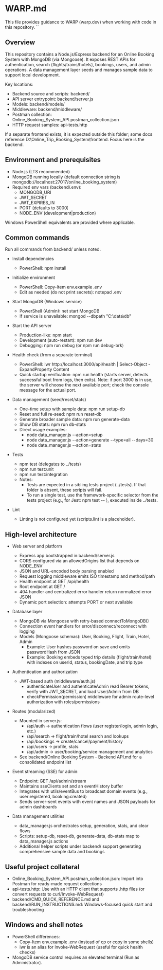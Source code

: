 # WARP.md

This file provides guidance to WARP (warp.dev) when working with code in this repository.
``

## Overview

This repository contains a Node.js/Express backend for an Online Booking System with MongoDB (via Mongoose). It exposes REST APIs for authentication, search (flights/trains/hotels), bookings, users, and admin operations. A data management layer seeds and manages sample data to support local development.

Key locations:
- Backend source and scripts: backend/
- API server entrypoint: backend/server.js
- Models: backend/models/
- Middleware: backend/middleware/
- Postman collection: Online_Booking_System_API.postman_collection.json
- HTTP request samples: api-tests.http

If a separate frontend exists, it is expected outside this folder; some docs reference D:\Online_Trip_Booking_System\frontend. Focus here is the backend.

## Environment and prerequisites

- Node.js (LTS recommended)
- MongoDB running locally (default connection string is mongodb://localhost:27017/online_booking_system)
- Required env vars (backend/.env):
  - MONGODB_URI
  - JWT_SECRET
  - JWT_EXPIRES_IN
  - PORT (defaults to 3000)
  - NODE_ENV (development|production)

Windows PowerShell equivalents are provided where applicable.

## Common commands

Run all commands from backend/ unless noted.

- Install dependencies
  - PowerShell: npm install

- Initialize environment
  - PowerShell: Copy-Item env.example .env
  - Edit as needed (do not print secrets): notepad .env

- Start MongoDB (Windows service)
  - PowerShell (Admin): net start MongoDB
  - If service is unavailable: mongod --dbpath "C:\\data\\db"

- Start the API server
  - Production-like: npm start
  - Development (auto-restart): npm run dev
  - Debugging: npm run debug (or npm run debug-brk)

- Health check (from a separate terminal)
  - PowerShell: iwr http://localhost:3000/api/health | Select-Object -ExpandProperty Content
  - Quick startup verification: npm run health (starts server, detects successful boot from logs, then exits). Note: if port 3000 is in use, the server will choose the next available port; check the console message for the actual port.

- Data management (seed/reset/stats)
  - One-time setup with sample data: npm run setup-db
  - Reset and full re-seed: npm run reset-db
  - Generate broader sample data: npm run generate-data
  - Show DB stats: npm run db-stats
  - Direct usage examples:
    - node data_manager.js --action=setup
    - node data_manager.js --action=generate --type=all --days=30
    - node data_manager.js --action=stats

- Tests
  - npm test (delegates to ../tests)
  - npm run test:unit
  - npm run test:integration
  - Notes:
    - Tests are expected in a sibling tests project (../tests). If that folder is absent, these scripts will fail.
    - To run a single test, use the framework-specific selector from the tests project (e.g., for Jest: npm test -- <pattern>), executed inside ../tests.

- Lint
  - Linting is not configured yet (scripts.lint is a placeholder).

## High-level architecture

- Web server and platform
  - Express app bootstrapped in backend/server.js
  - CORS configured via an allowedOrigins list that depends on NODE_ENV
  - JSON and URL-encoded body parsing enabled
  - Request logging middleware emits ISO timestamp and method/path
  - Health endpoint at GET /api/health
  - Root endpoint at GET /
  - 404 handler and centralized error handler return normalized error JSON
  - Dynamic port selection: attempts PORT or next available

- Database layer
  - MongoDB via Mongoose with retry-based connectToMongoDB()
  - Connection event handlers for error/disconnect/reconnect with logging
  - Models (Mongoose schemas): User, Booking, Flight, Train, Hotel, Admin
    - Example: User hashes password on save and omits passwordHash from JSON
    - Example: Booking embeds typed trip details (flight/train/hotel) with indexes on userId, status, bookingDate, and trip.type

- Authentication and authorization
  - JWT-based auth (middleware/auth.js)
    - authenticateUser and authenticateAdmin read Bearer tokens, verify with JWT_SECRET, and load User/Admin from DB
    - checkPermission(permission) middleware for admin route-level authorization with roles/permissions

- Routes (modularized)
  - Mounted in server.js:
    - /api/auth -> authentication flows (user register/login, admin login, etc.)
    - /api/search -> flight/train/hotel search and lookups
    - /api/bookings -> create/cancel/payment/history
    - /api/users -> profile, stats
    - /api/admin -> user/booking/service management and analytics
  - See backend/Online Booking System - Backend API.md for a consolidated endpoint list

- Event streaming (SSE) for admin
  - Endpoint: GET /api/admin/stream
  - Maintains sseClients set and an eventHistory buffer
  - Integrates with utils/eventBus to broadcast domain events (e.g., user:registered, booking:created)
  - Sends server-sent events with event names and JSON payloads for admin dashboards

- Data management utilities
  - data_manager.js orchestrates setup, generation, stats, and clear flows
  - Scripts: setup-db, reset-db, generate-data, db-stats map to data_manager.js actions
  - Additional helper scripts under backend/ support generating comprehensive sample data and bookings

## Useful project collateral

- Online_Booking_System_API.postman_collection.json: Import into Postman for ready-made request collections
- api-tests.http: Use with an HTTP client that supports .http files (or convert requests to curl/Invoke-WebRequest)
- backend/CMD_QUICK_REFERENCE.md and backend/RUN_INSTRUCTIONS.md: Windows-focused quick start and troubleshooting

## Windows and shell notes

- PowerShell differences:
  - Copy-Item env.example .env (instead of cp or copy in some shells)
  - iwr is an alias for Invoke-WebRequest (useful for quick health checks)
- MongoDB service control requires an elevated terminal (Run as Administrator).

